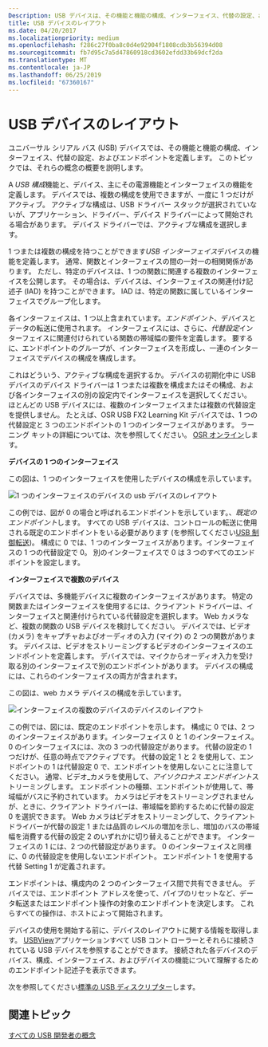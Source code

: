 ```yaml
---
Description: USB デバイスは、その機能と機能の構成、インターフェイス、代替の設定、およびエンドポイントを定義します。
title: USB デバイスのレイアウト
ms.date: 04/20/2017
ms.localizationpriority: medium
ms.openlocfilehash: f286c27f0ba8c0d4e92904f1808cdb3b56394d08
ms.sourcegitcommit: fb7d95c7a5d47860918cd3602efdd33b69dcf2da
ms.translationtype: MT
ms.contentlocale: ja-JP
ms.lasthandoff: 06/25/2019
ms.locfileid: "67360167"
---
```

# <a name="usb-device-layout"></a>USB デバイスのレイアウト


ユニバーサル シリアル バス (USB) デバイスでは、その機能と機能の構成、インターフェイス、代替の設定、およびエンドポイントを定義します。 このトピックでは、それらの概念の概要を説明します。

A *USB 構成*機能と、デバイス、主にその電源機能とインターフェイスの機能を定義します。 デバイスでは、複数の構成を使用できますが、一度に 1 つだけがアクティブ。 アクティブな構成は、USB ドライバー スタックが選択されていないが、アプリケーション、ドライバー、デバイス ドライバーによって開始される場合があります。 デバイス ドライバーでは、アクティブな構成を選択します。

1 つまたは複数の構成を持つことができます*USB インターフェイス*デバイスの機能を定義します。 通常、関数とインターフェイスの間の一対一の相関関係があります。 ただし、特定のデバイスは、1 つの関数に関連する複数のインターフェイスを公開します。 その場合は、デバイスは、インターフェイスの関連付け記述子 (IAD) を持つことができます。 IAD は、特定の関数に属しているインターフェイスでグループ化します。

各インターフェイスは、1 つ以上含まれています。*エンドポイント*、デバイスとデータの転送に使用されます。 インターフェイスには、さらに、*代替設定*インターフェイスに関連付けられている関数の帯域幅の要件を定義します。 要するに、エンドポイントのグループが、インターフェイスを形成し、一連のインターフェイスでデバイスの構成を構成します。

これはどういう、アクティブな構成を選択するか。 デバイスの初期化中に USB デバイスのデバイス ドライバーは 1 つまたは複数を構成またはその構成、および各インターフェイスの別の設定内でインターフェイスを選択してください。 ほとんどの USB デバイスには、複数のインターフェイスまたは複数の代替設定を提供しません。 たとえば、OSR USB FX2 Learning Kit デバイスでは、1 つの代替設定と 3 つのエンドポイントの 1 つのインターフェイスがあります。 ラーニング キットの詳細については、次を参照してください。 [OSR オンライン](http://www.osronline.com/)します。

**デバイスの 1 つのインターフェイス**

この図は、1 つのインターフェイスを使用したデバイスの構成を示しています。

![1 つのインターフェイスのデバイスの usb デバイスのレイアウト](images/device-layout-single.png)

この例では、図が 0 の場合と呼ばれるエンドポイントを示しています。、*既定のエンドポイント*します。 すべての USB デバイスは、コントロールの転送に使用される既定のエンドポイントをいる必要があります (を参照してください[USB 制御転送](usb-control-transfer.md))。 構成に 0 では、1 つのインターフェイスがあります。インターフェイスの 1 つの代替設定で 0。 別のインターフェイスで 0 は 3 つのすべてのエンドポイントを設定します。

**インターフェイスで複数のデバイス**

デバイスでは、多機能デバイスに複数のインターフェイスがあります。 特定の関数またはインターフェイスを使用するには、クライアント ドライバーは、インターフェイスと関連付けられている代替設定を選択します。 Web カメラなど、複数の関数の USB デバイスを検討してください。 デバイスでは、ビデオ (カメラ) をキャプチャおよびオーディオの入力 (マイク) の 2 つの関数があります。 デバイスは、ビデオをストリーミングするビデオのインターフェイスのエンドポイントを定義します。 デバイスでは、マイクからオーディオ入力を受け取る別のインターフェイスで別のエンドポイントがあります。 デバイスの構成には、これらのインターフェイスの両方が含まれます。

この図は、web カメラ デバイスの構成を示しています。

![インターフェイスの複数のデバイスのデバイスのレイアウト](images/device-descriptors-multi.png)

この例では、図には、既定のエンドポイントを示します。 構成に 0 では、2 つのインターフェイスがあります。インターフェイス 0 と 1 のインターフェイス。 0 のインターフェイスには、次の 3 つの代替設定があります。 代替の設定の 1 つだけが、任意の時点でアクティブです。 代替の設定 1 と 2 を使用して、エンドポイントの 1 は代替設定 0 で、エンドポイントを使用しないことに注意してください。 通常、ビデオ_カメラを使用して、*アイソクロナス エンドポイント*ストリーミングします。 エンドポイントの種類、エンドポイントが使用して、帯域幅がバスに予約されています。 カメラはビデオをストリーミングされませんが、ときに、クライアント ドライバーは、帯域幅を節約するために代替の設定 0 を選択できます。 Web カメラはビデオをストリーミングして、クライアント ドライバーが代替の設定 1 または品質のレベルの増加を示し、増加のバスの帯域幅を消費する代替の設定 2 のいずれかに切り替えることができます。 インターフェイスの 1 には、2 つの代替設定があります。 0 のインターフェイスと同様に、0 の代替設定を使用しないエンドポイント。 エンドポイント 1 を使用する代替 Setting 1 が定義されます。

エンドポイントは、構成内の 2 つのインターフェイス間で共有できません。 デバイスでは、エンドポイント アドレスを使って、パイプのリセットなど、データ転送またはエンドポイント操作の対象のエンドポイントを決定します。 これらすべての操作は、ホストによって開始されます。

デバイスの使用を開始する前に、デバイスのレイアウトに関する情報を取得します。 [USBView](https://docs.microsoft.com/windows-hardware/drivers/ddi/content/index)アプリケーションすべて USB コント ローラーとそれらに接続されている USB デバイスを参照することができます。 接続された各デバイスのデバイス、構成、インターフェイス、およびデバイスの機能について理解するためのエンドポイント記述子を表示できます。

次を参照してください[標準の USB ディスクリプター](standard-usb-descriptors.md)します。

## <a name="related-topics"></a>関連トピック
[すべての USB 開発者の概念](usb-concepts-for-all-developers.md)  



